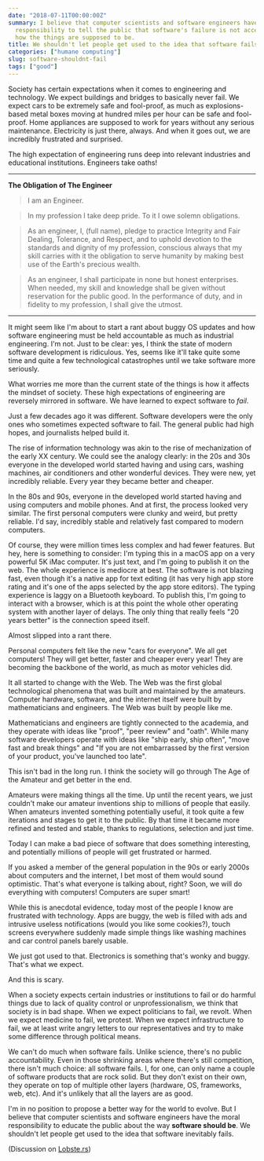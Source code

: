 ```yaml
---
date: "2018-07-11T00:00:00Z"
summary: I believe that computer scientists and software engineers have the moral
  responsibility to tell the public that software's failure is not acceptable, not
  how the things are supposed to be.
title: We shouldn't let people get used to the idea that software fails
categories: ["humane computing"]
slug: software-shouldnt-fail
tags: ["good"]
---
```


Society has certain expectations when it comes to engineering and technology. We expect buildings and bridges to basically never fail. We expect cars to be extremely safe and fool-proof, as much as explosions-based metal boxes moving at hundred miles per hour can be safe and fool-proof. Home appliances are supposed to work for years without any serious maintenance. Electricity is just there, always. And when it goes out, we are incredibly frustrated and surprised.

The high expectation of engineering runs deep into relevant industries and educational institutions. Engineers take oaths!

---

**The Obligation of The Engineer**

> I am an Engineer.

> In my profession I take deep pride. To it I owe solemn obligations.

> As an engineer, I, (full name), pledge to practice Integrity and Fair Dealing, Tolerance, and Respect, and to uphold devotion to the standards and dignity of my profession, conscious always that my skill carries with it the obligation to serve humanity by making best use of the Earth's precious wealth.

> As an engineer, I shall participate in none but honest enterprises. When needed, my skill and knowledge shall be given without reservation for the public good. In the performance of duty, and in fidelity to my profession, I shall give the utmost.

---

It might seem like I'm about to start a rant about buggy OS updates and how software engineering must be held accountable as much as industrial engineering. I'm not. Just to be clear: yes, I think the state of modern software development is ridiculous. Yes, seems like it'll take quite some time and quite a few technological catastrophes until we take software more seriously.

What worries me more than the current state of the things is how it affects the mindset of society. These high expectations of engineering are reversely mirrored in software. We have learned to expect software to *fail*.

Just a few decades ago it was different. Software developers were the only ones who sometimes expected software to fail. The general public had high hopes, and journalists helped build it.

The rise of information technology was akin to the rise of mechanization of the early XX century. We could see the analogy clearly: in the 20s and 30s everyone in the developed world started having and using cars, washing machines, air conditioners and other wonderful devices. They were new, yet incredibly reliable. Every year they became better and cheaper.

In the 80s and 90s, everyone in the developed world started having and using computers and mobile phones. And at first, the process looked very similar. The first personal computers were clunky and weird, but pretty reliable. I'd say, incredibly stable and relatively fast compared to modern computers.

Of course, they were million times less complex and had fewer features. But hey, here is something to consider: I'm typing this in a macOS app on a very powerful 5K iMac computer. It's just text, and I'm going to publish it on the web. The whole experience is mediocre at best. The software is not blazing fast, even though it's a native app for text editing (it has very high app store rating and it's one of the apps selected by the app store editors). The typing experience is laggy on a Bluetooth keyboard. To publish this, I'm going to interact with a browser, which is at this point the whole other operating system with another layer of delays. The only thing that really feels "20 years better" is the connection speed itself.

Almost slipped into a rant there.

Personal computers felt like the new "cars for everyone". We all get computers! They will get better, faster and cheaper every year! They are becoming the backbone of the world, as much as motor vehicles did.

It all started to change with the Web. The Web was the first global technological phenomena that was built and maintained by the amateurs. Computer hardware, software, and the internet itself were built by mathematicians and engineers. The Web was built by people like me.

Mathematicians and engineers are tightly connected to the academia, and they operate with ideas like "proof", "peer review" and "oath". While many software developers operate with ideas like "ship early, ship often", "move fast and break things" and "If you are not embarrassed by the first version of your product, you've launched too late".

This isn't bad in the long run. I think the society will go through The Age of the Amateur and get better in the end.

Amateurs were making things all the time. Up until the recent years, we just couldn't make our amateur inventions ship to millions of people that easily. When amateurs invented something potentially useful, it took quite a few iterations and stages to get it to the public. By that time it became more refined and tested and stable, thanks to regulations, selection and just time.

Today I can make a bad piece of software that does something interesting, and potentially millions of people will get frustrated or harmed.

If you asked a member of the general population in the 90s or early 2000s about computers and the internet, I bet most of them would sound optimistic. That's what everyone is talking about, right? Soon, we will do everything with computers! Computers are super smart!

While this is anecdotal evidence, today most of the people I know are frustrated with technology. Apps are buggy, the web is filled with ads and intrusive useless notifications (would you like some cookies?), touch screens everywhere suddenly made simple things like washing machines and car control panels barely usable.

We just got used to that. Electronics is something that's wonky and buggy. That's what we expect.

And this is scary.

When a society expects certain industries or institutions to fail or do harmful things due to lack of quality control or unprofessionalism, we think that society is in bad shape. When we expect politicians to fail, we revolt. When we expect medicine to fail, we protest. When we expect infrastructure to fail, we at least write angry letters to our representatives and try to make some difference through political means.

We can't do much when software fails. Unlike science, there's no public accountability. Even in those shrinking areas where there's still competition, there isn't much choice: all software fails. I, for one, can only name a couple of software products that are rock solid. But they don't exist on their own, they operate on top of multiple other layers (hardware, OS, frameworks, web, etc). And it's unlikely that all the layers are as good.

I'm in no position to propose a better way for the world to evolve. But I believe that computer scientists and software engineers have the moral responsibility to educate the public about the way __software should be__. We shouldn't let people get used to the idea that software inevitably fails.

(Discussion on [Lobste.rs](https://lobste.rs/s/abf7r8/we_shouldn_t_let_people_get_used_idea))
